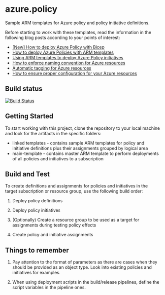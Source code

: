 # azure.policy

Sample ARM templates for Azure policy and policy initiative definitions.

Before starting to work with these templates, read the information in the following blog posts according to your points of interest:

* [[New] How to deploy Azure Policy with Bicep](https://andrewmatveychuk.com/how-to-deploy-azure-policy-with-bicep/)
* [How to deploy Azure Policies with ARM templates](https://andrewmatveychuk.com/how-to-deploy-azure-policies-with-arm-templates/)
* [Using ARM templates to deploy Azure Policy initiatives](https://andrewmatveychuk.com/using-arm-templates-to-deploy-azure-policy-initiatives/)
* [How to enforce naming convention for Azure resources](https://andrewmatveychuk.com/how-to-enforce-naming-convention-for-azure-resources/)
* [Automatic tagging for Azure resources](https://andrewmatveychuk.com/automatic-tagging-for-azure-resources/)
* [How to ensure proper configuration for your Azure resources](https://andrewmatveychuk.com/how-to-ensure-proper-configuration-for-your-azure-resources/)

## Build status

[![Build Status](https://dev.azure.com/matveychuk/azure.policy/_apis/build/status/andrewmatveychuk.azure.policy?branchName=master)](https://dev.azure.com/matveychuk/azure.policy/_build/latest?definitionId=3&branchName=master)

## Getting Started

To start working with this project, clone the repository to your local machine and look for the artifacts in the specific folders:

* linked templates - contains sample ARM templates for policy and initiative definitions plus their assignments grouped by logical area
* main-template - contains master ARM template to perform deployments of all policies and initiatives to a subscription

## Build and Test

To create definitions and assignments for policies and initiatives in the target subscription or resource group, use the following build order:

1. Deploy policy definitions

2. Deploy policy initiatives

3. (Optionally) Create a resource group to be used as a target for assignments during testing policy effects

4. Create policy and initiative assignments

## Things to remember

1. Pay attention to the format of parameters as there are cases when they should be provided as an object type. Look into existing policies and initiatives for examples.

2. When using deployment scripts in the build/release pipelines, define the script variables in the pipeline ones.
